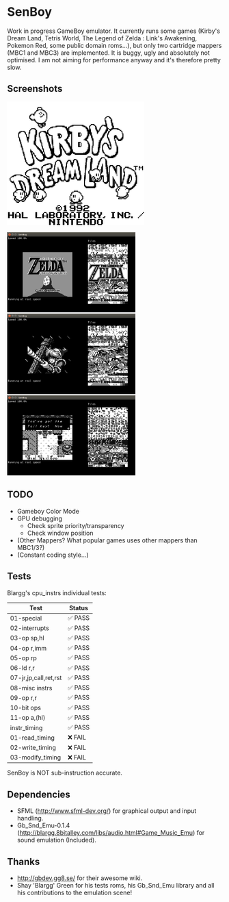 # SenBoy

Work in progress GameBoy emulator. It currently runs some games (Kirby's Dream Land, Tetris World, The Legend of Zelda : Link's Awakening, Pokemon Red, some public domain roms...), but only two cartridge mappers (MBC1 and MBC3) are implemented.
It is buggy, ugly and absolutely not optimised. I am not aiming for performance anyway and it's therefore pretty slow.

## Screenshots

![Kirby on SenBoy](img/SenBoy_Kirby.png)

<img src="img/SenBoy_Zelda0.png" width=300 /> <img src="img/SenBoy_Zelda1.png" width=300 /> <img src="img/SenBoy_Zelda2.png" width=300 />

## TODO
* Gameboy Color Mode
* GPU debugging
  * Check sprite priority/transparency
  * Check window position
* (Other Mappers? What popular games uses other mappers than MBC1/3?)
* (Constant coding style...)

## Tests

Blargg's cpu_instrs individual tests:

Test					| Status
------------------------|--------
01-special				| :white_check_mark: PASS
02-interrupts			| :white_check_mark: PASS
03-op sp,hl				| :white_check_mark: PASS
04-op r,imm				| :white_check_mark: PASS
05-op rp				| :white_check_mark: PASS
06-ld r,r				| :white_check_mark: PASS
07-jr,jp,call,ret,rst	| :white_check_mark: PASS
08-misc instrs			| :white_check_mark: PASS
09-op r,r				| :white_check_mark: PASS
10-bit ops				| :white_check_mark: PASS
11-op a,(hl)			| :white_check_mark: PASS
instr_timing			| :white_check_mark: PASS
01-read_timing			| :x: FAIL
02-write_timing			| :x: FAIL
03-modify_timing		| :x: FAIL

SenBoy is NOT sub-instruction accurate.

## Dependencies
* SFML (http://www.sfml-dev.org/) for graphical output and input handling.
* Gb_Snd_Emu-0.1.4 (http://blargg.8bitalley.com/libs/audio.html#Game_Music_Emu) for sound emulation (Included).

## Thanks
* http://gbdev.gg8.se/ for their awesome wiki.
* Shay 'Blargg' Green for his tests roms, his Gb_Snd_Emu library and all his contributions to the emulation scene!
